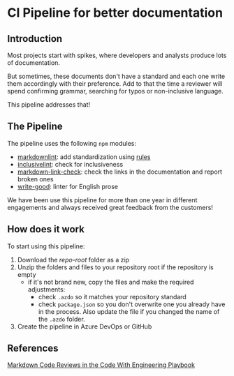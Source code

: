 # CI Pipeline for better documentation

## Introduction

Most projects start with spikes, where developers and analysts produce lots of documentation.

But sometimes, these documents don't have a standard and each one write them accordingly with their preference. Add to that
the time a reviewer will spend confirming grammar, searching for typos or non-inclusive language.

This pipeline addresses that!

## The Pipeline

The pipeline uses the following `npm` modules:

- [markdownlint](https://github.com/DavidAnson/markdownlint): add standardization using [rules](https://github.com/DavidAnson/markdownlint#rules--aliases)
- [inclusivelint](https://github.com/inclusivelint/inclusivelint-lib): check for inclusiveness
- [markdown-link-check](https://github.com/tcort/markdown-link-check): check the links in the documentation and report broken
ones
- [write-good](https://github.com/btford/write-good): linter for English prose

We have been use this pipeline for more than one year in different engagements and always received great feedback from the
customers!

## How does it work

To start using this pipeline:

1. Download the *repo-root* folder as a zip
1. Unzip the folders and files to your repository root if the repository is empty
    - if it's not brand new, copy the files and make the required adjustments:
        - check `.azdo` so it matches your repository standard
        - check `package.json` so you don't overwrite one you already have in the process. Also update the file if you changed
          the name of the `.azdo` folder.
1. Create the pipeline in Azure DevOps or GitHub

## References

[Markdown Code Reviews in the Code With Engineering Playbook](https://microsoft.github.io/code-with-engineering-playbook/code-reviews/recipes/markdown/#code-review-checklist)

